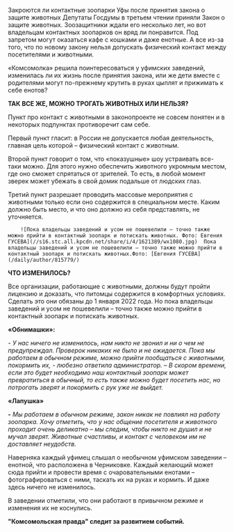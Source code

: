 Закроются ли контактные зоопарки Уфы после принятия закона о защите животных   Депутаты Госдумы в третьем чтении приняли Закон о защите животных. Зоозащитники ждали его несколько лет, но вот владельцам контактных зоопарков он вряд ли понравится. Под запретом могут оказаться кафе с кошками и даже енотные. А все из-за того, что по новому закону нельзя допускать физический контакт между посетителями и животными.

 «Комсомолка» решила поинтересоваться у уфимских заведений, изменилась ли их жизнь после принятия закона, или же дети вместе с родителями могут по-прежнему крутить в руках цыплят и прижимать к себе енотов?

 **ТАК ВСЕ ЖЕ, МОЖНО ТРОГАТЬ ЖИВОТНЫХ ИЛИ НЕЛЬЗЯ?**

 Пункт про контакт с животными в законопроекте не совсем понятен и в некоторых подпунктах противоречит сам себе.

 Первый пункт гласит: в России не допускается любая деятельность, главная цель которой – физический контакт с животным.

 Второй пункт говорит о том, что «показушные» шоу устраивать все-таки можно. Для этого нужно обеспечить животного укромным местом, где оно сможет спрятаться от зрителей. То есть, в любой момент зверек может убежать в свой домик подальше от людских глаз.

 Третий пункт разрешает проводить массовые мероприятия с животными только если оно содержится в специальном месте. Каким должно быть место, и что оно должно из себя представлять, не уточняется.

        ![Пока владельцы заведений и усом не пошевелили – точно также можно прийти в контактный зоопарк и потискать животных. Фото: Евгения ГУСЕВА](//s16.stc.all.kpcdn.net/share/i/4/1621389/wx1080.jpg)  Пока владельцы заведений и усом не пошевелили – точно также можно прийти в контактный зоопарк и потискать животных.Фото: [Евгения ГУСЕВА](/daily/author/815779/)

  **ЧТО ИЗМЕНИЛОСЬ?**

 Все организации, работающие с животными, должны будут пройти лицензию и доказать, что питомцы содержится в комфортных условиях. Сделать это они обязаны до 1 января 2022 года. Но пока владельцы заведений и усом не пошевелили – точно также можно прийти в контактный зоопарк и потискать животных.

 **«Обнимашки»:**

 *- У нас ничего не изменилось, нам никто не звонил и ни о чем не предупреждал. Проверок никаких не было и не ожидается. Пока мы работаем в обычном режиме, можно прийти пообщаться с животными, покормить их, - любезно ответила администратор. – В скором времени, если это будет необходимо наш контактный зоопарк может превратиться в обычный, то есть также можно будет посетить нас, но потрогать зверят и покормить с рук уже не выйдет.*

 **«Лапушка»**

 **-** *Мы работаем в обычном режиме, закон никак не повлиял на работу зоопарка. Хочу отметить, что у нас общение посетителя и животного проходит очень деликатно – мы следим, чтобы никто не душил и не мучал зверят. Животные счастливы, и контакт с человеком им не доставляет неудобств.*

 Наверняка каждый уфимец слышал о необычном уфимском заведении – енотной, что расположена в Черниковке. Каждый желающий может сюда прийти и провести время с очаровательными енотами – фотографироваться с ними, таскать их на руках и кормить. И даже здесь ничего не изменилось.

  В заведении отметили, что они работают в привычном режиме и изменения их не коснулись.

 **"Комсомольская правда" следит за развитием событий.**

  
